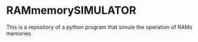# RAMmemorySIMULATOR
This is a repository of a python program that simule the operation of RAMs memories
